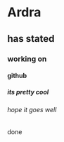 # Ardra
## has stated
### working on
#### github
##### its pretty cool
###### hope it goes well









done
